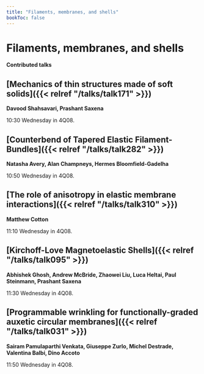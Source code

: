 ```yaml
---
title: "Filaments, membranes, and shells"
bookToc: false
---
```


# Filaments, membranes, and shells

**Contributed talks**


## [Mechanics of thin structures made of soft solids]({{< relref "/talks/talk171" >}})

**Davood Shahsavari, Prashant Saxena**

10:30 Wednesday in 4Q08.


## [Counterbend of Tapered Elastic Filament-Bundles]({{< relref "/talks/talk282" >}})

**Natasha Avery, Alan Champneys, Hermes Bloomfield-Gadelha**

10:50 Wednesday in 4Q08.


## [The role of anisotropy in elastic membrane interactions]({{< relref "/talks/talk310" >}})

**Matthew Cotton**

11:10 Wednesday in 4Q08.


## [Kirchoff-Love Magnetoelastic Shells]({{< relref "/talks/talk095" >}})

**Abhishek Ghosh, Andrew McBride, Zhaowei Liu, Luca Heltai, Paul Steinmann, Prashant Saxena**

11:30 Wednesday in 4Q08.


## [Programmable wrinkling for functionally-graded auxetic circular membranes]({{< relref "/talks/talk031" >}})

**Sairam Pamulaparthi Venkata, Giuseppe Zurlo, Michel Destrade, Valentina Balbi, Dino Accoto**

11:50 Wednesday in 4Q08.


